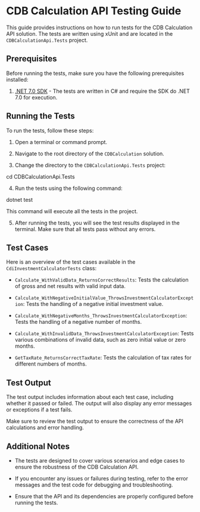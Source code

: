 # CDB Calculation API Testing Guide

This guide provides instructions on how to run tests for the CDB Calculation API solution. The tests are written using xUnit and are located in the `CDBCalculationApi.Tests` project.

## Prerequisites

Before running the tests, make sure you have the following prerequisites installed:

1. [.NET 7.0 SDK](https://dotnet.microsoft.com/download/dotnet/7.0) - The tests are written in C# and require the SDK do .NET 7.0 for execution.

## Running the Tests

To run the tests, follow these steps:

1. Open a terminal or command prompt.

2. Navigate to the root directory of the `CDBCalculation` solution.

3. Change the directory to the `CDBCalculationApi.Tests` project:

cd CDBCalculationApi.Tests

4. Run the tests using the following command:

dotnet test


This command will execute all the tests in the project.

5. After running the tests, you will see the test results displayed in the terminal. Make sure that all tests pass without any errors.

## Test Cases

Here is an overview of the test cases available in the `CdiInvestmentCalculatorTests` class:

- `Calculate_WithValidData_ReturnsCorrectResults`: Tests the calculation of gross and net results with valid input data.

- `Calculate_WithNegativeInitialValue_ThrowsInvestmentCalculatorException`: Tests the handling of a negative initial investment value.

- `Calculate_WithNegativeMonths_ThrowsInvestmentCalculatorException`: Tests the handling of a negative number of months.

- `Calculate_WithInvalidData_ThrowsInvestmentCalculatorException`: Tests various combinations of invalid data, such as zero initial value or zero months.

- `GetTaxRate_ReturnsCorrectTaxRate`: Tests the calculation of tax rates for different numbers of months.

## Test Output

The test output includes information about each test case, including whether it passed or failed. The output will also display any error messages or exceptions if a test fails.

Make sure to review the test output to ensure the correctness of the API calculations and error handling.

## Additional Notes

- The tests are designed to cover various scenarios and edge cases to ensure the robustness of the CDB Calculation API.

- If you encounter any issues or failures during testing, refer to the error messages and the test code for debugging and troubleshooting.

- Ensure that the API and its dependencies are properly configured before running the tests.
